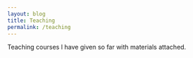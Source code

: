 ```yaml
---
layout: blog
title: Teaching
permalink: /teaching
---
```


Teaching courses I have given so far with materials attached.
